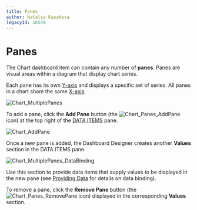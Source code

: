 ```yaml
---
title: Panes
author: Natalia Kazakova
legacyId: 16549
---
```

# Panes
The Chart dashboard item can contain any number of **panes**. Panes are visual areas within a diagram that display chart series.

Each pane has its own [Y-axis](axes/y-axis.md) and displays a specific set of series. All panes in a chart share the same [X-axis](axes/x-axis.md).

![Chart_MultiplePanes](../../../../images/img117869.png)

To add a pane, click the **Add Pane** button (the ![Chart_Panes_AddPane](../../../../images/img19543.png) icon) at the top right of the [DATA ITEMS](../../ui-elements/data-items-pane.md) pane.

![Chart_AddPane](../../../../images/img117870.png)

Once a new pane is added, the Dashboard Designer creates another **Values** section in the DATA ITEMS pane.

![Chart_MultiplePanes_DataBinding](../../../../images/img117872.png)

Use this section to provide data items that supply values to be displayed in the new pane (see [Providing Data](providing-data.md) for details on data binding).

To remove a pane, click the **Remove Pane** button (the ![Chart_Panes_RemovePane](../../../../images/img19544.png) icon) displayed in the corresponding **Values** section.